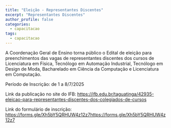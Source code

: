 ```yaml
---
title: "Eleição - Representantes Discentes"
excerpt: "Representantes Discentes"
author_profile: false
categories:
  - capacitacao
tags:
  - capacitacao
---
```

A Coordenação Geral de Ensino torna público o Edital de eleição para preenchimentos das vagas de representantes discentes dos cursos de Licenciatura em Física, 
Tecnólogo em Automação Industrial, Tecnólogo em Design de Moda, Bacharelado em Ciência da Computação e Licenciatura em Computação.

Período de Inscrição: de 1 a 8/7/2025

Link da publicação no site do IFB: 
<https://ifb.edu.br/taguatinga/42935-eleicao-para-representantes-discentes-dos-colegiados-de-cursos>

Link do formulário de inscrição: <https://forms.gle/Xh5bY5QRHUW4z12z7https://forms.gle/Xh5bY5QRHUW4z12z7>
